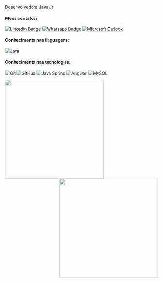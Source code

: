 

 Desenvolvedora Java Jr 

#### Meus contatos:
[![Linkedin Badge](https://img.shields.io/badge/LinkedIn-0077B5?style=for-the-badge&logo=linkedin&logoColor=white)](https://www.linkedin.com/in/https://www.linkedin.com/feed//)
[![Whatsapp Badge](https://img.shields.io/badge/WhatsApp-25D366?style=for-the-badge&logo=whatsapp&logoColor=white&link=https://api.whatsapp.com/send?phone=5511986992822)](https://api.whatsapp.com/send?phone=5511986992822)
[![Microsoft Outlook](https://img.shields.io/badge/Microsoft_Outlook-0078D4?style=for-the-badge&logo=microsoft-outlook&logoColor=white)](mailto:biancaadecampos123@gmail.com)

#### Conhecimento nas linguagens:
![Java](https://img.shields.io/badge/-Java-000000?style=flat&logo=java)


#### Conhecimento nas tecnologias:
![Git](https://img.shields.io/badge/-Git-222222?style=flat&logo=git&logoColor=F05032)
![GitHub](https://img.shields.io/badge/-GitHub-222222?style=flat&logo=github&logoColor=181717)
![Java Spring](https://img.shields.io/badge/-Spring-222222?style=flat&logo=spring&logoColor=6DB33F)
![Angular](https://img.shields.io/badge/-Angular-DD0031?style=flat-square&logo=angular)
![MySQL](https://img.shields.io/badge/-MySQL-black?style=flat-square&logo=mysql)

<img align="left"  width="325px" src="https://github-readme-stats.vercel.app/api/top-langs/?username=byankaa&layout=compact&theme=vision-friendly-dark" />
<img align="right" width="325px" src="https://github-readme-stats.vercel.app/api?username=byankaa&show_icons=true,css&layout=compact&theme=vision-friendly-dark" />
